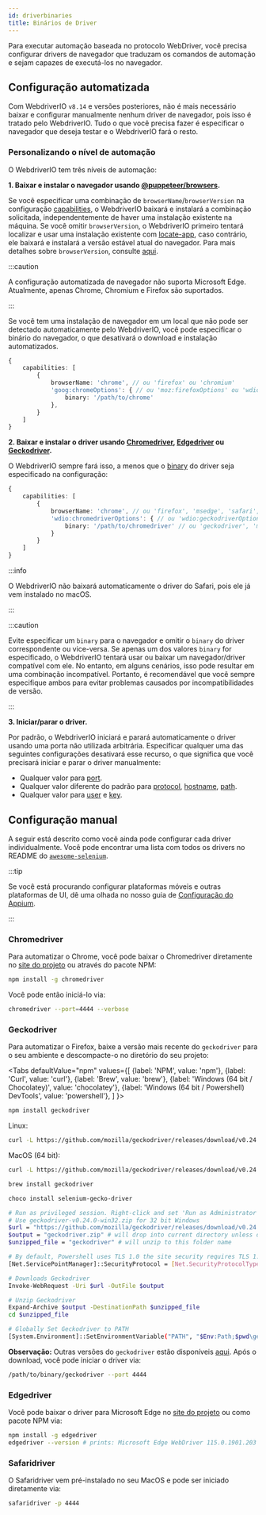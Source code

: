 ```yaml
---
id: driverbinaries
title: Binários de Driver
---
```


Para executar automação baseada no protocolo WebDriver, você precisa configurar drivers de navegador que traduzam os comandos de automação e sejam capazes de executá-los no navegador.

## Configuração automatizada

Com WebdriverIO `v8.14` e versões posteriores, não é mais necessário baixar e configurar manualmente nenhum driver de navegador, pois isso é tratado pelo WebdriverIO. Tudo o que você precisa fazer é especificar o navegador que deseja testar e o WebdriverIO fará o resto.

### Personalizando o nível de automação

O WebdriverIO tem três níveis de automação:

**1. Baixar e instalar o navegador usando [@puppeteer/browsers](https://www.npmjs.com/package/@puppeteer/browsers).**

Se você especificar uma combinação de `browserName`/`browserVersion` na configuração [capabilities](configuration#capabilities-1), o WebdriverIO baixará e instalará a combinação solicitada, independentemente de haver uma instalação existente na máquina. Se você omitir `browserVersion`, o WebdriverIO primeiro tentará localizar e usar uma instalação existente com [locate-app](https://www.npmjs.com/package/locate-app), caso contrário, ele baixará e instalará a versão estável atual do navegador. Para mais detalhes sobre `browserVersion`, consulte [aqui](capabilities#automate-different-browser-channels).

:::caution

A configuração automatizada de navegador não suporta Microsoft Edge. Atualmente, apenas Chrome, Chromium e Firefox são suportados.

:::

Se você tem uma instalação de navegador em um local que não pode ser detectado automaticamente pelo WebdriverIO, você pode especificar o binário do navegador, o que desativará o download e instalação automatizados.

```ts
{
    capabilities: [
        {
            browserName: 'chrome', // ou 'firefox' ou 'chromium'
            'goog:chromeOptions': { // ou 'moz:firefoxOptions' ou 'wdio:chromedriverOptions'
                binary: '/path/to/chrome'
            },
        }
    ]
}
```

**2. Baixar e instalar o driver usando [Chromedriver](https://www.npmjs.com/package/chromedriver), [Edgedriver](https://www.npmjs.com/package/edgedriver) ou [Geckodriver](https://www.npmjs.com/package/geckodriver).**

O WebdriverIO sempre fará isso, a menos que o [binary](capabilities#binary) do driver seja especificado na configuração:

```ts
{
    capabilities: [
        {
            browserName: 'chrome', // ou 'firefox', 'msedge', 'safari', 'chromium'
            'wdio:chromedriverOptions': { // ou 'wdio:geckodriverOptions', 'wdio:edgedriverOptions'
                binary: '/path/to/chromedriver' // ou 'geckodriver', 'msedgedriver'
            }
        }
    ]
}
```

:::info

O WebdriverIO não baixará automaticamente o driver do Safari, pois ele já vem instalado no macOS.

:::

:::caution

Evite especificar um `binary` para o navegador e omitir o `binary` do driver correspondente ou vice-versa. Se apenas um dos valores `binary` for especificado, o WebdriverIO tentará usar ou baixar um navegador/driver compatível com ele. No entanto, em alguns cenários, isso pode resultar em uma combinação incompatível. Portanto, é recomendável que você sempre especifique ambos para evitar problemas causados por incompatibilidades de versão.

:::

**3. Iniciar/parar o driver.**

Por padrão, o WebdriverIO iniciará e parará automaticamente o driver usando uma porta não utilizada arbitrária. Especificar qualquer uma das seguintes configurações desativará esse recurso, o que significa que você precisará iniciar e parar o driver manualmente:

- Qualquer valor para [port](configuration#port).
- Qualquer valor diferente do padrão para [protocol](configuration#protocol), [hostname](configuration#hostname), [path](configuration#path).
- Qualquer valor para [user](configuration#user) e [key](configuration#key).

## Configuração manual

A seguir está descrito como você ainda pode configurar cada driver individualmente. Você pode encontrar uma lista com todos os drivers no README do [`awesome-selenium`](https://github.com/christian-bromann/awesome-selenium#driver).

:::tip

Se você está procurando configurar plataformas móveis e outras plataformas de UI, dê uma olhada no nosso guia de [Configuração do Appium](appium).

:::

### Chromedriver

Para automatizar o Chrome, você pode baixar o Chromedriver diretamente no [site do projeto](http://chromedriver.chromium.org/downloads) ou através do pacote NPM:

```bash npm2yarn
npm install -g chromedriver
```

Você pode então iniciá-lo via:

```sh
chromedriver --port=4444 --verbose
```

### Geckodriver

Para automatizar o Firefox, baixe a versão mais recente do `geckodriver` para o seu ambiente e descompacte-o no diretório do seu projeto:

<Tabs
  defaultValue="npm"
  values={[
    {label: 'NPM', value: 'npm'},
    {label: 'Curl', value: 'curl'},
    {label: 'Brew', value: 'brew'},
    {label: 'Windows (64 bit / Chocolatey)', value: 'chocolatey'},
    {label: 'Windows (64 bit / Powershell) DevTools', value: 'powershell'},
  ]
}>
<TabItem value="npm">

```bash npm2yarn
npm install geckodriver
```

</TabItem>
<TabItem value="curl">

Linux:

```sh
curl -L https://github.com/mozilla/geckodriver/releases/download/v0.24.0/geckodriver-v0.24.0-linux64.tar.gz | tar xz
```

MacOS (64 bit):

```sh
curl -L https://github.com/mozilla/geckodriver/releases/download/v0.24.0/geckodriver-v0.24.0-macos.tar.gz | tar xz
```

</TabItem>
<TabItem value="brew">

```sh
brew install geckodriver
```

</TabItem>
<TabItem value="chocolatey">

```sh
choco install selenium-gecko-driver
```

</TabItem>
<TabItem value="powershell">

```sh
# Run as privileged session. Right-click and set 'Run as Administrator'
# Use geckodriver-v0.24.0-win32.zip for 32 bit Windows
$url = "https://github.com/mozilla/geckodriver/releases/download/v0.24.0/geckodriver-v0.24.0-win64.zip"
$output = "geckodriver.zip" # will drop into current directory unless defined otherwise
$unzipped_file = "geckodriver" # will unzip to this folder name

# By default, Powershell uses TLS 1.0 the site security requires TLS 1.2
[Net.ServicePointManager]::SecurityProtocol = [Net.SecurityProtocolType]::Tls12

# Downloads Geckodriver
Invoke-WebRequest -Uri $url -OutFile $output

# Unzip Geckodriver
Expand-Archive $output -DestinationPath $unzipped_file
cd $unzipped_file

# Globally Set Geckodriver to PATH
[System.Environment]::SetEnvironmentVariable("PATH", "$Env:Path;$pwd\geckodriver.exe", [System.EnvironmentVariableTarget]::Machine)
```

</TabItem>
</Tabs>

**Observação:** Outras versões do `geckodriver` estão disponíveis [aqui](https://github.com/mozilla/geckodriver/releases). Após o download, você pode iniciar o driver via:

```sh
/path/to/binary/geckodriver --port 4444
```

### Edgedriver

Você pode baixar o driver para Microsoft Edge no [site do projeto](https://developer.microsoft.com/en-us/microsoft-edge/tools/webdriver/) ou como pacote NPM via:

```sh
npm install -g edgedriver
edgedriver --version # prints: Microsoft Edge WebDriver 115.0.1901.203 (a5a2b1779bcfe71f081bc9104cca968d420a89ac)
```

### Safaridriver

O Safaridriver vem pré-instalado no seu MacOS e pode ser iniciado diretamente via:

```sh
safaridriver -p 4444
```